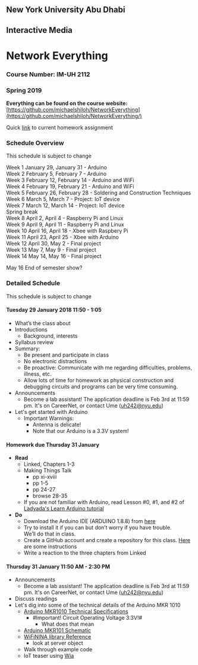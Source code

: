 ## New York University Abu Dhabi
## Interactive Media
# Network Everything
### Course Number: IM-UH 2112
### Spring 2019

**Everything can be found on the course website:**   
[https://github.com/michaelshiloh/NetworkEverything](https://github.com/michaelshiloh/NetworkEverything/)

Quick
[link](https://github.com/michaelshiloh/NetworkEverything/blob/master/schedule.md#current-homework-assignment)
to current homework assignment

### Schedule Overview

This schedule is subject to change

Week 1 January 29, January 31 - Arduino   
Week 2 February 5, February 7 - Arduino   
Week 3 February 12, February 14 - Arduino and WiFi   
Week 4 February 19, February 21 - Arduino and WiFi   
Week 5 February 26, February 28 - Soldering and Construction Techniques   
Week 6 March 5,  March 7 - Project: IoT device   
Week 7 March 12,  March 14 - Project: IoT device   
Spring break      
Week 8 April 2, April 4 - Raspberry Pi and Linux   
Week 9 April 9, April 11 - Raspberry Pi and Linux   
Week 10 April 16, April 18 - Xbee with Raspbery Pi   
Week 11 April 23, April 25 - Xbee with Arduino   
Week 12 April 30, May 2 - Final project   
Week 13 May 7, May 9 - Final project      
Week 14 May 14, May 16 - Final project      
   
May 16 End of semester show?   


### Detailed Schedule

This schedule is subject to change

#### Tuesday 29 January 2018 11:50 - 1:05
- What’s the class about
- Introductions
	- Background, interests
- Syllabus review
- Summary:
	-  Be present and participate in class
	-  No electronic distractions
	-  Be proactive: Communicate with me regarding difficulties, problems, illness, etc.
	-  Allow lots of time for homework as physical construction 
	and debugging circuits and programs can be very time consuming.
- Announcements
	- Become a lab assistant! The application deadline is Feb 3rd at 11:59 pm.
		It's on CareerNet, or contact Ume (uh242@nyu.edu)
- Let's get started with Arduino
	- Important Warnings:
		- Antenna is delicate!
		- Note that our Arduino is a 3.3V system!

#### Homework due Thursday 31 January 
- **Read**
	- Linked, Chapters 1-3
	-	Making Things Talk 
		- pp xi-xviii
		- pp 1-5
		- pp 24-27
		- browse 28-35
	- If you are not familiar with Arduino, read Lesson #0, #1, and #2 of 
	[Ladyada's Learn Arduino
	tutorial](https://learn.adafruit.com/series/ladyadas-learn-arduino)
- **Do**
	- Download the Arduino IDE (ARDUINO 1.8.8) from
		[here](https://www.arduino.cc/en/Main/Software)
	- Try to install it if you can but don’t worry if you have trouble.   
		We’ll do that in class.  
	- Create a GitHub account and create a repository for this class. 
	[Here](https://github.com/michaelshiloh/resourcesForClasses#github-resources)
	are some instructions
	- Write a reaction to the three chapters from Linked 

#### Thursday 31 January 11:50 AM - 2:30 PM

- Announcements
	- Become a lab assistant! The application deadline is Feb 3rd at 11:59 pm.
		It's on CareerNet, or contact Ume (uh242@nyu.edu)
- Discuss readings
- Let's dig into some of the technical details of the Arduino MKR 1010
	- [Arduino MKR1010 Technical Specifications](https://store.arduino.cc/usa/arduino-mkr-wifi-1010)
		- #Important! Circuit Operating Voltage	3.3V!#
			- What does that mean
	- [Arduino MKR101
		Schematic](https://content.arduino.cc/assets/MKRWiFi1010V2.0_sch.pdf)
	- [WiFiNINA library Reference](https://www.arduino.cc/en/Reference/WiFiNINA)
		- look at server object
	- Walk through example code
	- IoT teaser using [Wia]( https://developers.wia.io/docs/arduino-mkr-wifi-1010)


